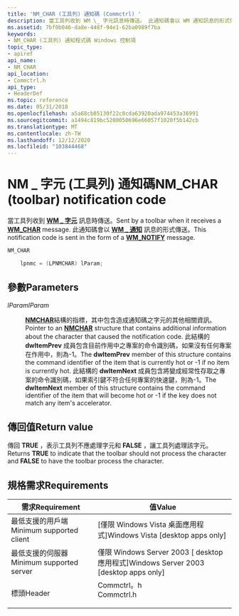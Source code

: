 ```yaml
---
title: 'NM_CHAR (工具列) 通知碼 (Commctrl) '
description: 當工具列收到 WM \_ 字元訊息時傳送。 此通知碼會以 WM 通知訊息的形式傳送 \_ 。
ms.assetid: 7bf0b046-da8e-448f-94e1-62ba0989f7ba
keywords:
- NM_CHAR (工具列) 通知程式碼 Windows 控制項
topic_type:
- apiref
api_name:
- NM_CHAR
api_location:
- Commctrl.h
api_type:
- HeaderDef
ms.topic: reference
ms.date: 05/31/2018
ms.openlocfilehash: a5a68cb85130f22c8cda63920ada974453a36991
ms.sourcegitcommit: a1494c819bc5200050696e66057f1020f5b142cb
ms.translationtype: MT
ms.contentlocale: zh-TW
ms.lasthandoff: 12/12/2020
ms.locfileid: "103844468"
---
```

# <a name="nm_char-toolbar-notification-code"></a><span data-ttu-id="f04dd-105">NM \_ 字元 (工具列) 通知碼</span><span class="sxs-lookup"><span data-stu-id="f04dd-105">NM\_CHAR (toolbar) notification code</span></span>

<span data-ttu-id="f04dd-106">當工具列收到 [**WM \_ 字元**](/windows/desktop/inputdev/wm-char) 訊息時傳送。</span><span class="sxs-lookup"><span data-stu-id="f04dd-106">Sent by a toolbar when it receives a [**WM\_CHAR**](/windows/desktop/inputdev/wm-char) message.</span></span> <span data-ttu-id="f04dd-107">此通知碼會以 [**WM \_ 通知**](wm-notify.md) 訊息的形式傳送。</span><span class="sxs-lookup"><span data-stu-id="f04dd-107">This notification code is sent in the form of a [**WM\_NOTIFY**](wm-notify.md) message.</span></span>


```C++
NM_CHAR

    lpnmc = (LPNMCHAR) lParam;
```



## <a name="parameters"></a><span data-ttu-id="f04dd-108">參數</span><span class="sxs-lookup"><span data-stu-id="f04dd-108">Parameters</span></span>

<dl> <dt>

<span data-ttu-id="f04dd-109">*lParam*</span><span class="sxs-lookup"><span data-stu-id="f04dd-109">*lParam*</span></span> 
</dt> <dd>

<span data-ttu-id="f04dd-110">[**NMCHAR**](/windows/win32/api/commctrl/ns-commctrl-nmchar)結構的指標，其中包含造成通知碼之字元的其他相關資訊。</span><span class="sxs-lookup"><span data-stu-id="f04dd-110">Pointer to an [**NMCHAR**](/windows/win32/api/commctrl/ns-commctrl-nmchar) structure that contains additional information about the character that caused the notification code.</span></span> <span data-ttu-id="f04dd-111">此結構的 **dwItemPrev** 成員包含目前作用中之專案的命令識別碼，如果沒有任何專案在作用中，則為-1。</span><span class="sxs-lookup"><span data-stu-id="f04dd-111">The **dwItemPrev** member of this structure contains the command identifier of the item that is currently hot or -1 if no item is currently hot.</span></span> <span data-ttu-id="f04dd-112">此結構的 **dwItemNext** 成員包含將變成經常性存取之專案的命令識別碼，如果索引鍵不符合任何專案的快速鍵，則為-1。</span><span class="sxs-lookup"><span data-stu-id="f04dd-112">The **dwItemNext** member of this structure contains the command identifier of the item that will become hot or -1 if the key does not match any item's accelerator.</span></span>

</dd> </dl>

## <a name="return-value"></a><span data-ttu-id="f04dd-113">傳回值</span><span class="sxs-lookup"><span data-stu-id="f04dd-113">Return value</span></span>

<span data-ttu-id="f04dd-114">傳回 **TRUE** ，表示工具列不應處理字元和 **FALSE** ，讓工具列處理該字元。</span><span class="sxs-lookup"><span data-stu-id="f04dd-114">Returns **TRUE** to indicate that the toolbar should not process the character and **FALSE** to have the toolbar process the character.</span></span>

## <a name="requirements"></a><span data-ttu-id="f04dd-115">規格需求</span><span class="sxs-lookup"><span data-stu-id="f04dd-115">Requirements</span></span>



| <span data-ttu-id="f04dd-116">需求</span><span class="sxs-lookup"><span data-stu-id="f04dd-116">Requirement</span></span> | <span data-ttu-id="f04dd-117">值</span><span class="sxs-lookup"><span data-stu-id="f04dd-117">Value</span></span> |
|-------------------------------------|---------------------------------------------------------------------------------------|
| <span data-ttu-id="f04dd-118">最低支援的用戶端</span><span class="sxs-lookup"><span data-stu-id="f04dd-118">Minimum supported client</span></span><br/> | <span data-ttu-id="f04dd-119">\[僅限 Windows Vista 桌面應用程式\]</span><span class="sxs-lookup"><span data-stu-id="f04dd-119">Windows Vista \[desktop apps only\]</span></span><br/>                                        |
| <span data-ttu-id="f04dd-120">最低支援的伺服器</span><span class="sxs-lookup"><span data-stu-id="f04dd-120">Minimum supported server</span></span><br/> | <span data-ttu-id="f04dd-121">僅限 Windows Server 2003 \[ desktop 應用程式\]</span><span class="sxs-lookup"><span data-stu-id="f04dd-121">Windows Server 2003 \[desktop apps only\]</span></span><br/>                                  |
| <span data-ttu-id="f04dd-122">標頭</span><span class="sxs-lookup"><span data-stu-id="f04dd-122">Header</span></span><br/>                   | <dl> <span data-ttu-id="f04dd-123"><dt>Commctrl。h</dt></span><span class="sxs-lookup"><span data-stu-id="f04dd-123"><dt>Commctrl.h</dt></span></span> </dl> |



 

